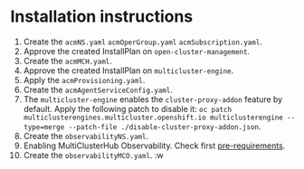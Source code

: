 # Installation instructions

  1. Create the `acmNS.yaml` `acmOperGroup.yaml` `acmSubscription.yaml`.
  2. Approve the created InstallPlan on `open-cluster-management`.
  3. Create the `acmMCH.yaml`.
  4. Approve the created InstallPlan on `multicluster-engine`.
  5. Apply the `acmProvisioning.yaml`.
  6. Create the  `acmAgentServiceConfig.yaml`.
  7. The `multicluster-engine` enables the `cluster-proxy-addon` feature by default. Apply the following patch to disable it: `oc patch multiclusterengines.multicluster.openshift.io multiclusterengine --type=merge --patch-file ./disable-cluster-proxy-addon.json`.
  8. Create the `observabilityNS.yaml`.
  9. Enabling MultiClusterHub Observability. Check first [pre-requirements](./pre-requeriments.md).
  10. Create the `observabilityMCO.yaml`.
:w
